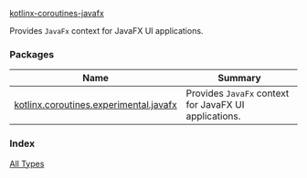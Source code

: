 [kotlinx-coroutines-javafx](.)

Provides `JavaFx` context for JavaFX UI applications.

### Packages

| Name | Summary |
|---|---|
| [kotlinx.coroutines.experimental.javafx](kotlinx.coroutines.experimental.javafx/index.md) | Provides `JavaFx` context for JavaFX UI applications. |

### Index

[All Types](alltypes/index.md)